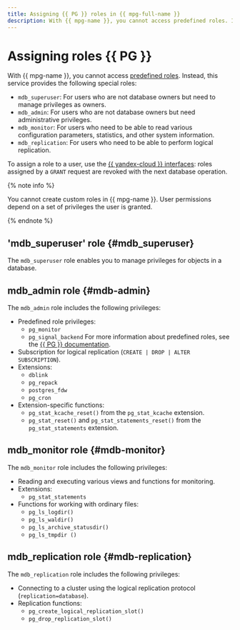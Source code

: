 ```yaml
---
title: Assigning {{ PG }} roles in {{ mpg-full-name }}
description: With {{ mpg-name }}, you cannot access predefined roles. Instead, this service provides special roles you can assign via the {{ yandex-cloud }} CLI or API.
---
```


# Assigning roles {{ PG }}

With {{ mpg-name }}, you cannot access [predefined roles](https://www.postgresql.org/docs/current/predefined-roles.html). Instead, this service provides the following special roles:

* `mdb_superuser`: For users who are not database owners but need to manage privileges as owners.
* `mdb_admin`: For users who are not database owners but need administrative privileges.
* `mdb_monitor`: For users who need to be able to read various configuration parameters, statistics, and other system information.
* `mdb_replication`: For users who need to be able to perform logical replication.

To assign a role to a user, use the [{{ yandex-cloud }} interfaces](../operations/grant.md): roles assigned by a `GRANT` request are revoked with the next database operation.

{% note info %}

You cannot create custom roles in {{ mpg-name }}. User permissions depend on a set of privileges the user is granted.

{% endnote %}

## 'mdb_superuser' role {#mdb_superuser}

The `mdb_superuser` role enables you to manage privileges for objects in a database.

## mdb_admin role {#mdb-admin}

The `mdb_admin` role includes the following privileges:

* Predefined role privileges:
    * `pg_monitor`
    * `pg_signal_backend`
    For more information about predefined roles, see the [{{ PG }} documentation](https://www.postgresql.org/docs/current/predefined-roles.html).
* Subscription for logical replication (`CREATE | DROP | ALTER SUBSCRIPTION`).
* Extensions:
    * `dblink`
    * `pg_repack`
    * `postgres_fdw`
    * `pg_cron`
* Extension-specific functions:
    * `pg_stat_kcache_reset()` from the `pg_stat_kcache` extension.
    * `pg_stat_reset()` and `pg_stat_statements_reset()` from the `pg_stat_statements` extension.

## mdb_monitor role {#mdb-monitor}

The `mdb_monitor` role includes the following privileges:

* Reading and executing various views and functions for monitoring.
* Extensions:
    * `pg_stat_statements`
* Functions for working with ordinary files:
    * `pg_ls_logdir()`
    * `pg_ls_waldir()`
    * `pg_ls_archive_statusdir()`
    * `pg_ls_tmpdir ()`

## mdb_replication role {#mdb-replication}

The `mdb_replication` role includes the following privileges:

* Connecting to a cluster using the logical replication protocol (`replication=database`).
* Replication functions:
    * `pg_create_logical_replication_slot()`
    * `pg_drop_replication_slot()`

